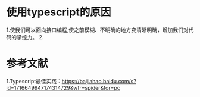 # 使用typescript的原因
1.使我们可以面向接口编程,使之前模糊、不明确的地方变清晰明确，增加我们对代码的掌控力。
2.


# 参考文献
1.Typescript最佳实践：https://baijiahao.baidu.com/s?id=1716649947174314729&wfr=spider&for=pc